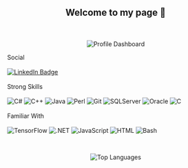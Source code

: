 ## <p align="center">Welcome to my page :wave: </p>

<br><p align="center">![Profile Dashboard](http://github-profile-summary-cards.vercel.app/api/cards/profile-details?username=laurenesco&theme=transparent)</p>

Social<br><br> [![LinkedIn Badge](https://img.shields.io/badge/LinkedIn-0077B5?style=for-the-badge&logo=linkedin&logoColor=white)](https://www.linkedin.com/in/lescobedo50) 
<br><br>
Strong Skills <br><br>![C#](https://img.shields.io/badge/C%23-5C2D91?style=for-the-badge&logo=c-sharp&logoColor=white) ![C++](https://img.shields.io/badge/C%2B%2B-00599C?style=for-the-badge&logo=c%2B%2B&logoColor=white) ![Java](https://img.shields.io/badge/Java-CC5500?style=for-the-badge&logo=openjdk&logoColor=white) ![Perl](https://img.shields.io/badge/Perl-39457E?style=for-the-badge&logo=perl&logoColor=white) ![Git](https://img.shields.io/badge/GIT-F80000?style=for-the-badge&logo=git&logoColor=white) ![SQLServer](https://img.shields.io/badge/Microsoft%20SQL%20Server-00599C?style=for-the-badge&logo=microsoft%20sql%20server&logoColor=white) ![Oracle](https://img.shields.io/badge/Oracle-F80000?style=for-the-badge&logo=Oracle&logoColor=white) ![C](https://img.shields.io/badge/C-00599C?style=for-the-badge&logo=c&logoColor=white) 
<br><br>
Familiar With <br><br>![TensorFlow](https://img.shields.io/badge/TensorFlow-CC5500?style=for-the-badge&logo=tensorflow&logoColor=white) ![.NET](https://img.shields.io/badge/.NET-5C2D91?style=for-the-badge&logo=.net&logoColor=white) ![JavaScript](https://img.shields.io/badge/JavaScript-F7DF1E?style=for-the-badge&logo=javascript&logoColor=black) ![HTML](https://img.shields.io/badge/HTML-F80000?style=for-the-badge&logo=html5&logoColor=white) ![Bash](https://img.shields.io/badge/GNU%20Bash-40826D?style=for-the-badge&logo=GNU%20Bash&logoColor=white)

<br><p align="center">![Top Languages](https://github-readme-stats.vercel.app/api/top-langs/?username=laurenesco&theme=transparent&show_icons=true&hide_border=true)</p>
